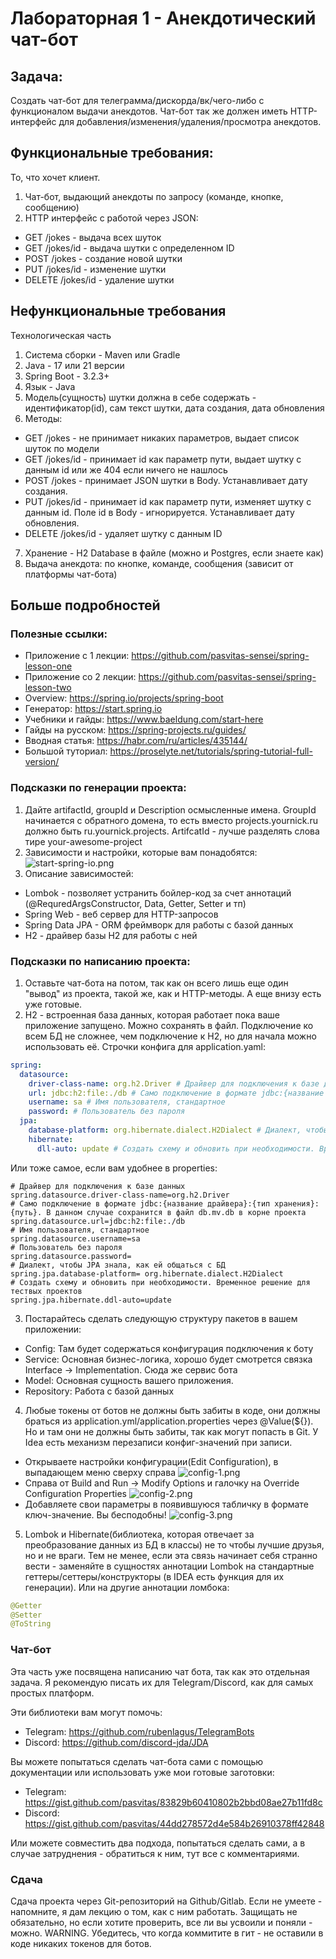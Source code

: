 # Лабораторная 1 - Анекдотический чат-бот

## Задача:

Создать чат-бот для телеграмма/дискорда/вк/чего-либо с функционалом выдачи анекдотов. Чат-бот так же должен иметь HTTP-интерфейс для добавления/изменения/удаления/просмотра анекдотов.

## Функциональные требования:

То, что хочет клиент.

1. Чат-бот, выдающий анекдоты по запросу (команде, кнопке, сообщению)
2. HTTP интерфейс с работой через JSON:
- GET /jokes - выдача всех шуток
- GET /jokes/id - выдача шутки с определенном ID
- POST /jokes - создание новой шутки
- PUT /jokes/id - изменение шутки
- DELETE /jokes/id - удаление шутки

## Нефункциональные требования

Технологическая часть

1. Система сборки - Maven или Gradle
2. Java - 17 или 21 версии
3. Spring Boot - 3.2.3+
4. Язык - Java
5. Модель(сущность) шутки должна в себе содержать - идентификатор(id), сам текст шутки, дата создания, дата обновления
6. Методы:
- GET /jokes - не принимает никаких параметров, выдает список шуток по модели
- GET /jokes/id - принимает id как параметр пути, выдает шутку с данным id или же 404 если ничего не нашлось
- POST /jokes - принимает JSON шутки в Body. Устанавливает дату создания.
- PUT /jokes/id - принимает id как параметр пути, изменяет шутку с данным id. Поле id в Body - игнорируется. Устанавливает дату обновления.
- DELETE /jokes/id - удаляет шутку с данным ID
7. Хранение - H2 Database в файле (можно и Postgres, если знаете как)
8. Выдача анекдота: по кнопке, команде, сообщения (зависит от платформы чат-бота)

## Больше подробностей

### Полезные ссылки:

- Приложение с 1 лекции: https://github.com/pasvitas-sensei/spring-lesson-one
- Приложение со 2 лекции: https://github.com/pasvitas-sensei/spring-lesson-two
- Overview: https://spring.io/projects/spring-boot
- Генератор: https://start.spring.io
- Учебники и гайды: https://www.baeldung.com/start-here
- Гайды на русском: https://spring-projects.ru/guides/
- Вводная статья: https://habr.com/ru/articles/435144/
- Большой туториал: https://proselyte.net/tutorials/spring-tutorial-full-version/

### Подсказки по генерации проекта:

1. Дайте artifactId, groupId и Description осмысленные имена. GroupId начинается с обратного домена, то есть вместо projects.yournick.ru должно быть ru.yournick.projects. ArtifcatId - лучше разделять слова тире your-awesome-project
2. Зависимости и настройки, которые вам понадобятся:
   ![start-spring-io.png](start-spring-io.png)
3. Описание зависимостей:
- Lombok - позволяет устранить бойлер-код за счет аннотаций (@RequredArgsConstructor, Data, Getter, Setter и тп)
- Spring Web - веб сервер для HTTP-запросов
- Spring Data JPA - ORM фреймворк для работы с базой данных
- H2 - драйвер базы H2 для работы с ней

### Подсказки по написанию проекта:

1. Оставьте чат-бота на потом, так как он всего лишь еще один "вывод" из проекта, такой же, как и HTTP-методы. А еще внизу есть уже готовые.
2. H2 - встроенная база данных, которая работает пока ваше приложение запущено. Можно сохранять в файл. Подключение ко всем БД не сложнее, чем подключение к H2, но для начала можно использовать её. Строчки конфига для application.yaml:
```yaml
spring:
  datasource:
    driver-class-name: org.h2.Driver # Драйвер для подключения к базе данных
    url: jdbc:h2:file:./db # Само подключение в формате jdbc:{название драйвера}:{тип хранения}:{путь}. В данном случае сохранится в файл db.mv.db в корне проекта
    username: sa # Имя пользователя, стандартное
    password: # Пользователь без пароля
  jpa:
    database-platform: org.hibernate.dialect.H2Dialect # Диалект, чтобы JPA знала, как ей общаться с БД
    hibernate:
      dll-auto: update # Создать схему и обновить при необходимости. Временное решение для тествых проектов
```
Или тоже самое, если вам удобнее в properties:
```properties
# Драйвер для подключения к базе данных
spring.datasource.driver-class-name=org.h2.Driver
# Само подключение в формате jdbc:{название драйвера}:{тип хранения}:{путь}. В данном случае сохранится в файл db.mv.db в корне проекта
spring.datasource.url=jdbc:h2:file:./db
# Имя пользователя, стандартное
spring.datasource.username=sa
# Пользователь без пароля
spring.datasource.password=
# Диалект, чтобы JPA знала, как ей общаться с БД
spring.jpa.database-platform= org.hibernate.dialect.H2Dialect
# Создать схему и обновить при необходимости. Временное решение для тествых проектов
spring.jpa.hibernate.ddl-auto=update
```
3. Постарайтесь сделать следующую структуру пакетов в вашем приложении:
- Config: Там будет содержаться конфигурация подключения к боту
- Service: Основная бизнес-логика, хорошо будет смотрется связка Interface -> Implementation. Сюда же сервис бота
- Model: Основная сущность вашего приложения.
- Repository: Работа с базой данных
4. Любые токены от ботов не должны быть забиты в коде, они должны браться из application.yml/application.properties через @Value(${}). Но и там они не должны быть забиты, так как могут попасть в Git. У Idea есть механизм перезаписи конфиг-значений при записи.
- Открываете настройки конфигурации(Edit Configuration), в выпадающем меню сверху справа
  ![config-1.png](config-1.png)
- Справа от Build and Run -> Modify Options и галочку на Override Configuration Properties
  ![config-2.png](config-2.png)
- Добавляете свои параметры в появившуюся табличку в формате ключ-значение. Вы бесподобны!
  ![config-3.png](config-3.png)
5. Lombok и Hibernate(библиотека, которая отвечает за преобразование данных из БД в классы) не то чтобы лучшие друзья, но и не враги. Тем не менее, если эта связь начинает себя странно вести - заменяйте в сущностях аннотации Lombok на стандартные геттеры/сеттеры/конструкторы (в IDEA есть функция для их генерации). Или на другие аннотации ломбока:
```Java
@Getter
@Setter
@ToString
```

### Чат-бот

Эта часть уже посвящена написанию чат бота, так как это отдельная задача. Я рекомендую писать их для Telegram/Discord, как для самых простых платформ.

Эти библиотеки вам могут помочь:
- Telegram: https://github.com/rubenlagus/TelegramBots
- Discord: https://github.com/discord-jda/JDA

Вы можете попытаться сделать чат-бота сами с помощью документации или использовать уже мои готовые заготовки:
- Telegram: https://gist.github.com/pasvitas/83829b60410802b2bbd08ae27b11fd8c
- Discord: https://gist.github.com/pasvitas/44dd278572d4e584b26910378ff42848

Или можете совместить два подхода, попытаться сделать сами, а в случае затруднения - обратиться к ним, тут все с комментариями.

### Сдача

Сдача проекта через Git-репозиторий на Github/Gitlab. Если не умеете - напомните, я дам лекцию о том, как с ним работать. Защищать не обязательно, но если хотите проверить, все ли вы усвоили и поняли - можно.
WARNING. Убедитесь, что когда коммитите в гит - не оставили в коде никаких токенов для ботов.